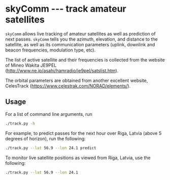 # skyComm --- track amateur satellites

`skyComm` allows live tracking of amateur satellites as well as prediction of next passes. `skyComm` tells you the azimuth, elevation, and distance to the satellite, as well as its communication parameters (uplink, downlink and beacon frequencies, modulation type, etc).

The list of active satellite and their frequencies is collected from the website of Mineo Wakita JE9PEL (http://www.ne.jp/asahi/hamradio/je9pel/satslist.htm).

The orbital parameters are obtained from another excellent website, CelesTrack (https://www.celestrak.com/NORAD/elements/). 

## Usage

For a list of command line arguments, run
```bash
./track.py -h
```

For example, to predict passes for the next hour over Riga, Latvia (above 5 degrees of horizon), run the following:
```bash
./track.py --lat 56.9 --lon 24.1 predict
```

To monitor live satellite positions as viewed from Riga, Latvia, use the following:
```bash
./track.py --lat 56.9 --lon 24.1
```

